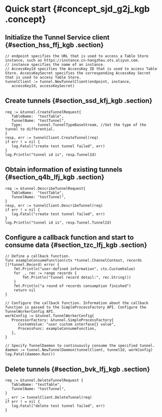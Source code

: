 # Quick start {#concept_sjd_g2j_kgb .concept}

## Initialize the Tunnel Service client {#section_hss_ffj_kgb .section}

```
// endpoint specifies the URL that is used to access a Table Store instance, such as https://instance.cn-hangzhou.ots.aliyun.com.
// instance specifies the name of an instance.
// AccessKeyId specifies the AccessKey ID that is used to access Table Store. AccessKeySecret specifies the corresponding AccessKey Secret that is used to access Table Store.
tunnelClient := tunnel.NewTunnelClient(endpoint, instance,
   accessKeyId, accessKeySecret)

```

## Create tunnels {#section_ssd_kfj_kgb .section}

```
req := &tunnel.CreateTunnelRequest{
   TableName:  "testTable",
   TunnelName: "testTunnel",
   Type:       tunnel.TunnelTypeBaseStream, //Set the type of the tunnel to differential.
}
resp, err := tunnelClient.CreateTunnel(req)
if err ! = nil {
   log.Fatal("create test tunnel failed", err)
}
log.Println("tunnel id is", resp.TunnelId)
```

## Obtain information of existing tunnels {#section_q4b_lfj_kgb .section}

```
req := &tunnel.DescribeTunnelRequest{
   TableName:  "testTable",
   TunnelName: "testTunnel",
}
resp, err := tunnelClient.DescribeTunnel(req)
if err ! = nil {
   log.Fatal("create test tunnel failed", err)
}
log.Println("tunnel id is", resp.Tunnel.TunnelId)
```

## Configure a callback function and start to consume data {#section_tzc_lfj_kgb .section}

```
// Define a callback function.
func exampleConsumeFunction(ctx *tunnel.ChannelContext, records []*tunnel.Record) error {
    fmt.Println("user-defined information", ctx.CustomValue)
    for _, rec := range records {
        fmt.Println("tunnel record detail:", rec.String())
    }
    fmt.Println("a round of records consumption finished")
    return nil
}

// Configure the callback function. Information about the callback function is passed to the SimpleProcessFactory API. Configure the TunnelWorkerConfig API.
workConfig := &tunnel.TunnelWorkerConfig{
   ProcessorFactory: &tunnel.SimpleProcessFactory{
      CustomValue: "user custom interface{} value",
      ProcessFunc: exampleConsumeFunction,
   },
}

// Specify TunnelDaemon to continuously consume the specified tunnel.
daemon := tunnel.NewTunnelDaemon(tunnelClient, tunnelId, workConfig)
log.Fatal(daemon.Run())
```

## Delete tunnels {#section_bvk_lfj_kgb .section}

```
req := &tunnel.DeleteTunnelRequest {
   TableName: "testTable",
   TunnelName: "testTunnel",
}
_, err := tunnelClient.DeleteTunnel(req)
if err ! = nil {
   log.Fatal("delete test tunnel failed", err)
}
```

